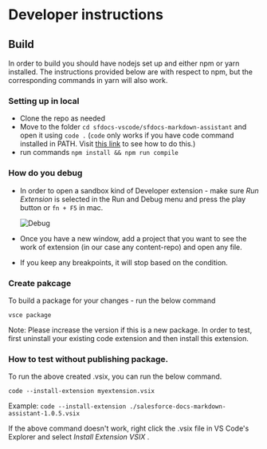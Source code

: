 # Developer instructions 

## Build

In order to build you should have nodejs set up and either npm or yarn installed. The instructions provided below are with respect to npm, but the corresponding commands in yarn will also work.

### Setting up in local

- Clone the repo as needed
- Move to the folder `cd sfdocs-vscode/sfdocs-markdown-assistant` and open it using `code .` (`code` only works if you have code command installed in PATH. Visit [this link](https://stackoverflow.com/questions/29955500/code-not-working-in-command-line-for-visual-studio-code-on-osx-mac) to see how to do this.)
- run commands `npm install && npm run compile`

### How do you debug

- In order to open a sandbox kind of Developer extension - make sure _Run Extension_ is selected in the Run and Debug menu and press the play button or `fn + F5` in mac.
  
  ![Debug](https://github.com/forcedotcom/sfdocs-vscode/blob/master/vscode-markdown-assistant/images/Debug.gif?raw=true)
- Once you have a new window, add a project that you want to see the work of extension (in our case any content-repo) and open any file.
- If you keep any breakpoints,  it will stop based on the condition.

### Create pakcage

To  build a package for your changes - run the below command

```
vsce package
```
Note: Please increase the version if this is a new package.
In order to test, first uninstall your existing code extension and then install this extension.

### How to test without publishing package.

To run the above created .vsix, you can run the below command.

```
code --install-extension myextension.vsix
```

Example: `code --install-extension ./salesforce-docs-markdown-assistant-1.0.5.vsix`

If the above command doesn't work, right click the .vsix file in VS Code's Explorer and select _Install Extension VSIX_ .
